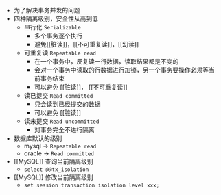 - 为了解决事务并发的问题
- 四种隔离级别，安全性从高到低
	- 串行化 `Serializable`
		- 多个事务逐个执行
		- 避免[[脏读]]，[[不可重复读]]，[[幻读]]
	- 可重复读 `Repeatable read`
		- 在一个事务中，反复读一行数据，读取结果都是不变的
		- 会对一个事务中读取的行数据进行加锁，另一个事务要操作必须等当前事务结束
		- 可以避免 [[脏读]]， [[不可重复读]]
	- 读已提交 `Read committed`
		- 只会读到已经提交的数据
		- 可以避免 [[脏读]]
	- 读未提交 `Read uncommitted`
		- 对事务完全不进行隔离
- 数据库默认的级别
	- mysql -> `Repeatable read`
	- oracle -> `Read committed`
- [[MySQL]] 查询当前隔离级别
	- `select @@tx_isolation`
- [[MySQL]] 修改当前隔离级别
	- `set session transaction isolation level xxx;`